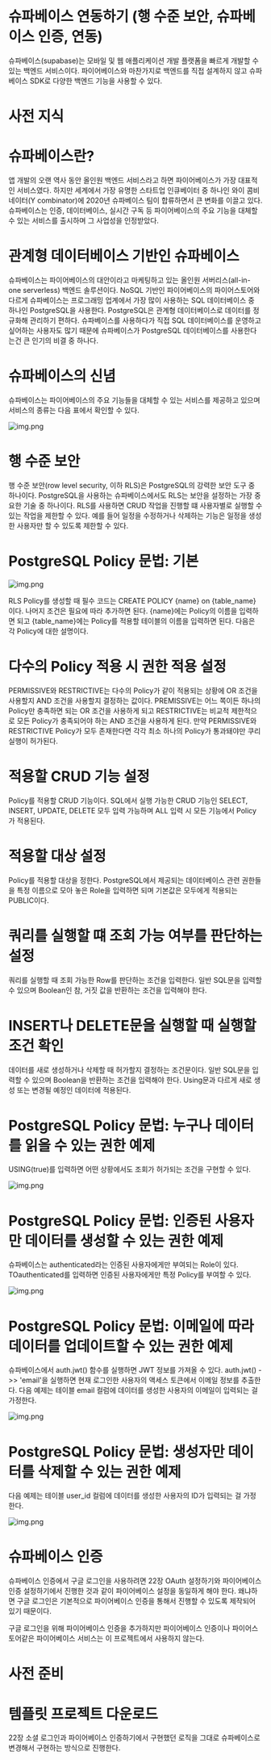 # **슈파베이스 연동하기 (행 수준 보안, 슈파베이스 인증, 연동)**  
슈파베이스(supabase)는 모바일 및 웹 애플리케이션 개발 플랫폼을 빠르게 개발할 수 있는 백엔드 서비스이다. 파이어베이스와 
마찬가지로 백엔드를 직접 설계하지 않고 슈파베이스 SDK로 다양한 백엔드 기능을 사용할 수 있다.  
  
# **사전 지식**  
# **슈파베이스란?**  
앱 개발의 오랜 역사 동안 올인원 백엔드 서비스라고 하면 파이어베이스가 가장 대표적인 서비스였다. 하지만 세계에서 가장 
유명한 스타트업 인큐베이터 중 하나인 와이 콤비네이터(Y combinator)에 2020년 슈파베이스 팀이 합류하면서 큰 변화를 
이끌고 있다. 슈파베이스는 인증, 데이터베이스, 실시간 구독 등 파이어베이스의 주요 기능을 대체할 수 있는 서비스를 출시하며 
그 사업성을 인정받았다.  
  
# **관계형 데이터베이스 기반인 슈파베이스**  
슈파베이스는 파이어베이스의 대안이라고 마케팅하고 있는 올인원 서버리스(all-in-one serverless) 백엔드 솔루션이다. 
NoSQL 기반인 파이어베이스의 파이어스토어와 다르게 슈파베이스는 프로그래밍 업계에서 가장 많이 사용하는 SQL 데이터베이스 
중 하나인 PostgreSQL을 사용한다. PostgreSQL은 관계형 데이터베이스로 데이터를 정규화해 관리하기 편하다. 슈파베이스를 
사용하다가 직접 SQL 데이터베이스를 운영하고 싶어하는 사용자도 많기 때문에 슈파베이스가 PostgreSQL 데이터베이스를 
사용한다는건 큰 인기의 비결 중 하나다.  
  
# **슈파베이스의 신념**  
슈파베이스는 파이어베이스의 주요 기능들을 대체할 수 있는 서비스를 제공하고 있으며 서비스의 종류는 다음 표에서 확인할 
수 있다.  
  
![img.png](image/img.png)  
  
# **행 수준 보안**  
행 수준 보안(row level security, 이하 RLS)은 PostgreSQL의 강력한 보안 도구 중 하나이다. PostgreSQL을 사용하는 
슈파베이스에서도 RLS는 보안을 설정하는 가장 중요한 기술 중 하나이다. RLS를 사용하면 CRUD 작업을 진행할 떄 사용자별로 
실행할 수 있는 작업을 제한할 수 있다. 예를 들어 일정을 수정하거나 삭제하는 기능은 일정을 생성한 사용자만 할 수 있도록 
제한할 수 있다.  
  
# **PostgreSQL Policy 문법: 기본**  
![img.png](image/img2.png)  
  
RLS Policy를 생성할 때 필수 코드는 CREATE POLICY {name} on {table_name}이다. 나머지 조건은 필요에 따라 추가하면 된다. 
{name}에는 Policy의 이름을 입력하면 되고 {table_name}에는 Policy를 적용할 테이블의 이름을 입력하면 된다. 다음은 각 
Policy에 대한 설명이다.  
  
# **다수의 Policy 적용 시 권한 적용 설정**  
PERMISSIVE와 RESTRICTIVE는 다수의 Policy가 같이 적용되는 상황에 OR 조건을 사용할지 AND 조건을 사용할지 결정하는 
값이다. PREMISSIVE는 어느 쪽이든 하나의 Policy만 충족하면 되는 OR 조건을 사용하게 되고 RESTRICTIVE는 비교적 제한적으로 
모든 Policy가 충족되어야 하는 AND 조건을 사용하게 된다. 만약 PERMISSIVE와 RESTRICTIVE Policy가 모두 존재한다면 
각각 최소 하나의 Policy가 통과돼야만 쿠리 실행이 허가된다.  
  
# **적용할 CRUD 기능 설정**  
Policy를 적용할 CRUD 기능이다. SQL에서 실행 가능한 CRUD 기능인 SELECT, INSERT, UPDATE, DELETE 모두 입력 가능하며
ALL 입력 시 모든 기능에서 Policy가 적용된다.  
  
# **적용할 대상 설정**  
Policy를 적용할 대상을 정한다. PostgreSQL에서 제공되는 데이터베이스 관련 권한들을 특정 이름으로 모아 놓은 Role을 
입력하면 되며 기본값은 모두에게 적용되는 PUBLIC이다.  
  
# **쿼리를 실행할 떄 조회 가능 여부를 판단하는 설정**  
쿼리를 실행할 때 조회 가능한 Row를 판단하는 조건을 입력한다. 일반 SQL문을 입력할 수 있으며 Boolean인 참, 거짓 값을 
반환하는 조건을 입력해야 한다.  
  
# **INSERT나 DELETE문을 실행할 때 실행할 조건 확인**  
데이터를 새로 생성하거나 삭제할 때 허가할지 결정하는 조건문이다. 일반 SQL문을 입력할 수 있으며 Boolean을 반환하는 조건을 
입력해야 한다. Using문과 다르게 새로 생성 또는 변경될 예정인 데이터에 적용된다.  
  
# **PostgreSQL Policy 문법: 누구나 데이터를 읽을 수 있는 권한 예제**  
USING(true)를 입력하면 어떤 상황에서도 조회가 허가되는 조건을 구현할 수 있다.  
  
![img.png](image/img3.png)  
  
# **PostgreSQL Policy 문법: 인증된 사용자만 데이터를 생성할 수 있는 권한 예제**  
슈파베이스는 authenticated라는 인증된 사용자에게만 부여되는 Role이 있다. TOauthenticated를 입력하면 인증된 사용자에게만 
특정 Policy를 부여할 수 있다.  
  
![img.png](image/img4.png)  
  
# **PostgreSQL Policy 문법: 이메일에 따라 데이터를 업데이트할 수 있는 권한 예제**  
슈파베이스에서 auth.jwt() 함수를 실행하면 JWT 정보를 가져올 수 있다. auth.jwt() ->> 'email'을 실행하면 현재 로그인한 
사용자의 액세스 토큰에서 이메일 정보를 추출한다. 다음 예제는 테이블 email 컬럼에 데이터를 생성한 사용자의 이메일이 
입력되는 걸 가정한다.  
  
![img.png](image/img5.png)  
  
# **PostgreSQL Policy 문법: 생성자만 데이터를 삭제할 수 있는 권한 예제**  
다음 예제는 테이블 user_id 컬럼에 데이터를 생성한 사용자의 ID가 입력되는 걸 가정한다.  
  
![img.png](image/img6.png)  
  
# **슈파베이스 인증**  
슈파베이스 인증에서 구글 로그인을 사용하려면 22장 OAuth 설정하기와 파이어베이스 인증 설정하기에서 진행한 것과 같이 
파이어베이스 설정을 동일하게 해야 한다. 왜냐하면 구글 로그인은 기본적으로 파이어베이스 인증을 통해서 진행할 수 있도록 
제작되어 있기 때문이다.  
  
구글 로그인을 위해 파이어베이스 인증을 추가하지만 파이어베이스 인증이나 파이어스토어같은 파이어베이스 서비스는 이 
프로젝트에서 사용하지 않는다.  
  
# **사전 준비**
# **템플릿 프로젝트 다운로드**  
22장 소셜 로그인과 파이어베이스 인증하기에서 구현했던 로직을 그대로 슈파베이스로 변경해서 구현하는 방식으로 진행한다.  
  


